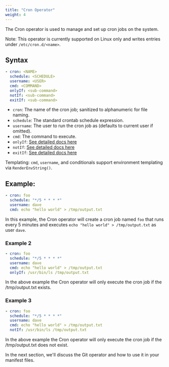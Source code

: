 ```yaml
---
title: "Cron Operator"
weight: 4
---
```

The Cron operator is used to manage and set up cron jobs on the system.

Note: This operator is currently supported on Linux only and writes entries under `/etc/cron.d/<name>`.

## Syntax

```yaml
- cron: <NAME> 
  schedule: <SCHEDULE>
  username: <USER>
  cmd: <COMMAND>
  onlyIf: <sub-command>
  notIf: <sub-command>
  exitIf: <sub-command>
```

* `cron`: The name of the cron job; sanitized to alphanumeric for file naming.
* `schedule`: The standard crontab schedule expression.
* `username`: The user to run the cron job as (defaults to current user if omitted).
* `cmd`: The command to execute.
* `onlyIf`: [See detailed docs here](/operators/sub-commands)
* `notIf`: [See detailed docs here](/operators/sub-commands)
* `exitIf`: [See detailed docs here](/operators/sub-commands)

Templating: `cmd`, `username`, and conditionals support environment templating via `RenderEnvString()`.

## Example:

```yaml
- cron: foo
  schedule: "*/5 * * * *"
  username: dave
  cmd: echo "hello world" > /tmp/output.txt
```

In this example, the Cron operator will create a cron job named `foo` that runs every 5 minutes and executes `echo "hello world" > /tmp/output.txt` as user `dave`.

### Example 2

```yaml
- cron: foo
  schedule: "*/5 * * * *"
  username: dave
  cmd: echo "hello world" > /tmp/output.txt
  onlyIf: /usr/bin/ls /tmp/output.txt
```

In the above example the Cron operator will only execute the cron job if the /tmp/output.txt exists.

### Example 3

```yaml
- cron: foo
  schedule: "*/5 * * * *"
  username: dave
  cmd: echo "hello world" > /tmp/output.txt
  notIf: /usr/bin/ls /tmp/output.txt
```

In the above example the Cron operator will only execute the cron job if the /tmp/output.txt does not exist.

In the next section, we'll discuss the Git operator and how to use it in your manifest files.